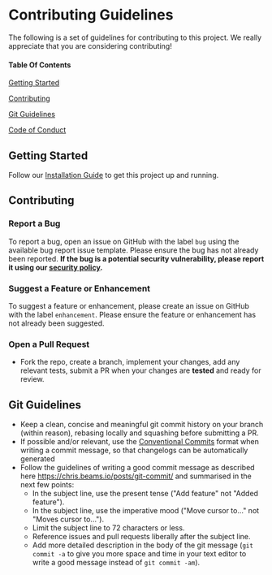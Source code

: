 # Contributing Guidelines

The following is a set of guidelines for contributing to this project. We really appreciate that you are considering contributing!

#### Table Of Contents

[Getting Started](#getting-started)

[Contributing](#contributing)

[Git Guidelines](#git-guidelines)

[Code of Conduct](https://github.com/nginx/agent-changelog/blob/main/CODE_OF_CONDUCT.md)

## Getting Started

Follow our [Installation Guide](https://github.com/nginx/agent-changelog/blob/main/README.md#Installation) to get this project up and running.

## Contributing

### Report a Bug

To report a bug, open an issue on GitHub with the label `bug` using the available bug report issue template. Please ensure the bug has not already been reported. **If the bug is a potential security vulnerability, please report it using our [security policy](https://github.com/nginx/agent-changelog/blob/main/SECURITY.md).**

### Suggest a Feature or Enhancement

To suggest a feature or enhancement, please create an issue on GitHub with the label `enhancement`. Please ensure the feature or enhancement has not already been suggested.

### Open a Pull Request

- Fork the repo, create a branch, implement your changes, add any relevant tests, submit a PR when your changes are **tested** and ready for review.

## Git Guidelines

- Keep a clean, concise and meaningful git commit history on your branch (within reason), rebasing locally and squashing before submitting a PR.
- If possible and/or relevant, use the [Conventional Commits](https://www.conventionalcommits.org/en/v1.0.0/) format when writing a commit message, so that changelogs can be automatically generated
- Follow the guidelines of writing a good commit message as described here <https://chris.beams.io/posts/git-commit/> and summarised in the next few points:
  - In the subject line, use the present tense ("Add feature" not "Added feature").
  - In the subject line, use the imperative mood ("Move cursor to..." not "Moves cursor to...").
  - Limit the subject line to 72 characters or less.
  - Reference issues and pull requests liberally after the subject line.
  - Add more detailed description in the body of the git message (`git commit -a` to give you more space and time in your text editor to write a good message instead of `git commit -am`).